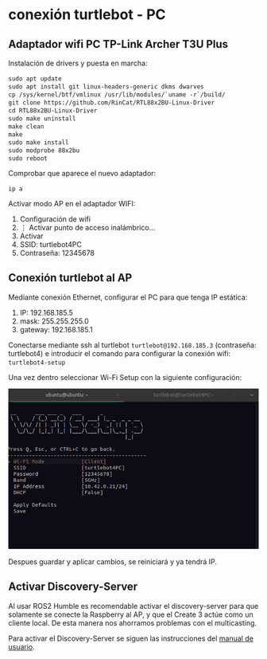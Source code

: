 # conexión turtlebot - PC
## Adaptador wifi PC TP-Link Archer T3U Plus

Instalación de drivers y puesta en marcha:
```
sudo apt update
sudo apt install git linux-headers-generic dkms dwarves
cp /sys/kernel/btf/vmlinux /usr/lib/modules/`uname -r`/build/
git clone https://github.com/RinCat/RTL88x2BU-Linux-Driver
cd RTL88x2BU-Linux-Driver
sudo make uninstall
make clean
make
sudo make install
sudo modprobe 88x2bu
sudo reboot
```

Comprobar que aparece el nuevo adaptador:
```
ip a
```

Activar modo AP en el adaptador WIFI:
1. Configuración de wifi
2. ⋮ Activar punto de acceso inalámbrico...
3. Activar
4. SSID: turtlebot4PC
5. Contraseña: 12345678

## Conexión turtlebot al AP

Mediante conexión Ethernet, configurar el PC para que tenga IP estática:
1. IP: 192.168.185.5
2. mask: 255.255.255.0
3. gateway: 192.168.185.1

Conectarse mediante ssh al turtlebot `turtlebot@192.168.185.3` (contraseña: turtlebot4) e introducir el comando para configurar la conexión wifi: `turtlebot4-setup`

Una vez dentro seleccionar Wi-Fi Setup con la siguiente configuración:

<img src="imgs/wifisetup.png">

Despues guardar y aplicar cambios, se reiniciará y ya tendrá IP.

## Activar Discovery-Server

Al usar ROS2 Humble es recomendable activar el discovery-server para que solamente se conecte la Raspberry al AP, y que el Create 3 actúe como un cliente local. De esta manera nos ahorramos problemas con el multicasting. 

Para activar el Discovery-Server se siguen las instrucciones del [manual de usuario](https://turtlebot.github.io/turtlebot4-user-manual/setup/discovery_server.html).



